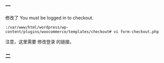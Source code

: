 ### 一
修改了 You must be logged in to checkout.
```
:/var/www/html/wordpress/wp-content/plugins/woocommerce/templates/checkout# vi form-checkout.php
```
注意，这里需要 修改登录 的链接。

### 二
